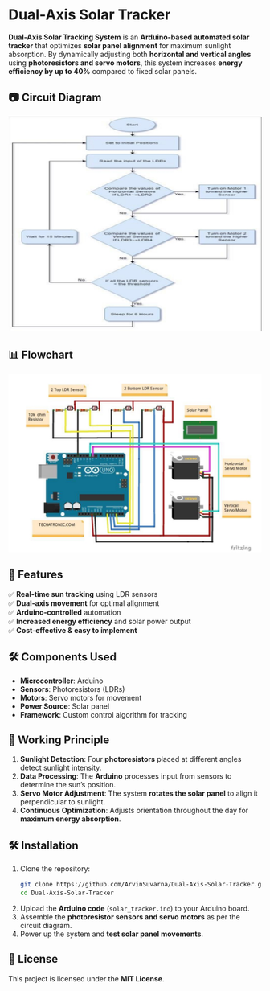 # Dual-Axis Solar Tracker  

**Dual-Axis Solar Tracking System** is an **Arduino-based automated solar tracker** that optimizes **solar panel alignment** for maximum sunlight absorption. By dynamically adjusting both **horizontal and vertical angles** using **photoresistors and servo motors**, this system increases **energy efficiency by up to 40%** compared to fixed solar panels.  

## 📷 Circuit Diagram  
![Circuit Diagram](circuit_diagram.jpg)  

## 📊 Flowchart  
![Flowchart](flowchart.jpg)  

## 🚀 Features  
✅ **Real-time sun tracking** using LDR sensors  
✅ **Dual-axis movement** for optimal alignment  
✅ **Arduino-controlled** automation  
✅ **Increased energy efficiency** and solar power output  
✅ **Cost-effective & easy to implement**  

## 🛠 Components Used  
- **Microcontroller**: Arduino  
- **Sensors**: Photoresistors (LDRs)  
- **Motors**: Servo motors for movement  
- **Power Source**: Solar panel  
- **Framework**: Custom control algorithm for tracking  

## 📌 Working Principle  
1. **Sunlight Detection**: Four **photoresistors** placed at different angles detect sunlight intensity.  
2. **Data Processing**: The **Arduino** processes input from sensors to determine the sun’s position.  
3. **Servo Motor Adjustment**: The system **rotates the solar panel** to align it perpendicular to sunlight.  
4. **Continuous Optimization**: Adjusts orientation throughout the day for **maximum energy absorption**.  

## 🛠 Installation  
1. Clone the repository:  
   ```bash
   git clone https://github.com/ArvinSuvarna/Dual-Axis-Solar-Tracker.git
   cd Dual-Axis-Solar-Tracker
   ```  
2. Upload the **Arduino code** (`solar_tracker.ino`) to your Arduino board.  
3. Assemble the **photoresistor sensors and servo motors** as per the circuit diagram.  
4. Power up the system and **test solar panel movements**.  

## 📝 License  
This project is licensed under the **MIT License**.  

